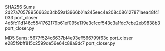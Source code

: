 SHA256 Sums
2d27a70578956663d34b59a13966b01a245eec4e208c086127871aea48f41033  port_closer
4d5fc11d146c5541762179b61ef095e139e3c1ccf543c3a1fdc7cbe2eb9838b3  port_closer.py

MD5 Sums:
5677f524c6637bf4e93eff566799f63c  port_closer
e285f9bff815c2599de56e64c88a9dc7  port_closer.py
